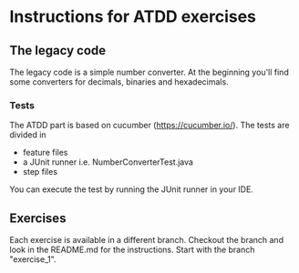 # Instructions for ATDD exercises 

## The legacy code
The legacy code is a simple number converter. At the beginning you'll find some converters 
for decimals, binaries and hexadecimals. 

### Tests
The ATDD part is based on cucumber (https://cucumber.io/). The tests are divided in
- feature files
- a JUnit runner i.e. NumberConverterTest.java
- step files

You can execute the test by running the JUnit runner in your IDE.

## Exercises
Each exercise is available in a different branch. Checkout the branch and look in the README.md for the instructions. Start with the branch "exercise_1".
